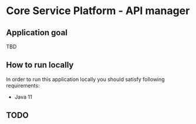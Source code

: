 # Core Service Platform - API manager

## Application goal
TBD

## How to run locally
In order to run this application locally you should satisfy following requirements:
 - Java 11
 

## TODO